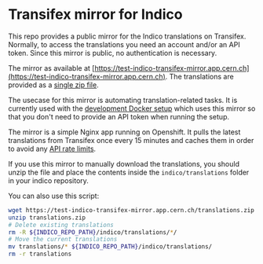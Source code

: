 # Transifex mirror for Indico

This repo provides a public mirror for the Indico translations on Transifex. Normally, to access the translations you need an account and/or an API token. Since this mirror is public, no authentication is necessary.

The mirror as available at [https://test-indico-transifex-mirror.app.cern.ch](https://test-indico-transifex-mirror.app.cern.ch). The translations are provided as a [single zip file](https://test-indico-transifex-mirror.app.cern.ch/translations.zip).

The usecase for this mirror is automating translation-related tasks. It is currently used with the [development Docker setup](https://github.com/indico/indico-containers) which uses this mirror so that you don't need to provide an API token when running the setup.

The mirror is a simple Nginx app running on Openshift. It pulls the latest translations from Transifex once every 15 minutes and caches them in order to avoid any [API rate limits](https://transifex.github.io/openapi/index.html#section/Rate-Limit).

If you use this mirror to manually download the translations, you should unzip the file and place the contents inside the `indico/translations` folder in your indico repository.

You can also use this script:

```sh
wget https://test-indico-transifex-mirror.app.cern.ch/translations.zip
unzip translations.zip
# Delete existing translations
rm -R ${INDICO_REPO_PATH}/indico/translations/*/
# Move the current translations
mv translations/* ${INDICO_REPO_PATH}/indico/translations/
rm -r translations
```
